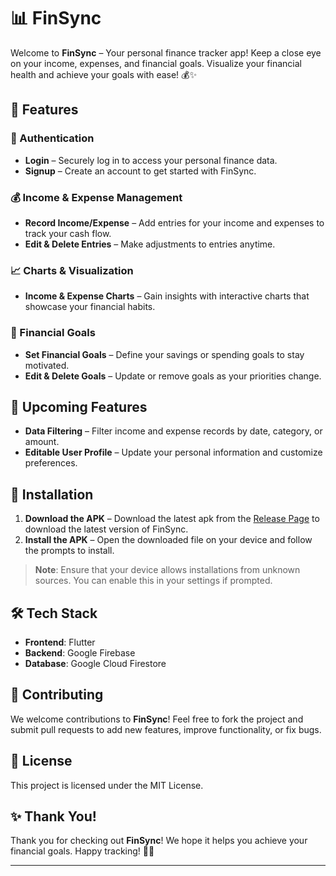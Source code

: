 # 📊 FinSync

Welcome to **FinSync** – Your personal finance tracker app! Keep a close eye on your income, expenses, and financial goals. Visualize your financial health and achieve your goals with ease! 💰✨

## 🌟 Features

### 🔐 Authentication

- **Login** – Securely log in to access your personal finance data.
- **Signup** – Create an account to get started with FinSync.

### 💰 Income & Expense Management

- **Record Income/Expense** – Add entries for your income and expenses to track your cash flow.
- **Edit & Delete Entries** – Make adjustments to entries anytime.

### 📈 Charts & Visualization

- **Income & Expense Charts** – Gain insights with interactive charts that showcase your financial habits.

### 🎯 Financial Goals

- **Set Financial Goals** – Define your savings or spending goals to stay motivated.
- **Edit & Delete Goals** – Update or remove goals as your priorities change.

## 🚀 Upcoming Features

- **Data Filtering** – Filter income and expense records by date, category, or amount.
- **Editable User Profile** – Update your personal information and customize preferences.

## 📲 Installation

1. **Download the APK** – Download the latest apk from the [Release Page](https://github.com/AayushPandeyy/FinSync/releases) to download the latest version of FinSync.
2. **Install the APK** – Open the downloaded file on your device and follow the prompts to install.

> **Note**: Ensure that your device allows installations from unknown sources. You can enable this in your settings if prompted.


## 🛠️ Tech Stack

- **Frontend**: Flutter
- **Backend**: Google Firebase
- **Database**: Google Cloud Firestore

## 🤝 Contributing

We welcome contributions to **FinSync**! Feel free to fork the project and submit pull requests to add new features, improve functionality, or fix bugs.

## 📜 License

This project is licensed under the MIT License.

## ✨ Thank You!

Thank you for checking out **FinSync**! We hope it helps you achieve your financial goals. Happy tracking! 🌱💵

---
